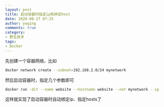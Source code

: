 ```yaml
---
layout: post
title: 启动容器时指定ip和绑定host
date: 2020-08-27 07:25
author: yeqing
comments: true
category:
- 野生技术
tags:
- Docker
---
```


先创建一个容器网络，比如
```bash
docker network create --subnet=192.168.2.0/24 mynetwork
```

然后启动容器时，指定几个参数即可
```bash
docker run -dit --name website --hostname website --net mynetwork --ip 192.168.2.2 --add-host website1:192.168.2.3 --add-host website2:192.168.2.4 -p 80:80 -p 8080:8080 nginx:latest
```

这样就实现了启动容器时自动绑定ip、指定hosts了